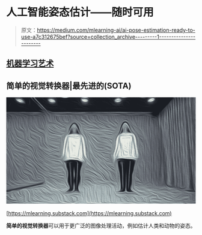 # 人工智能姿态估计——随时可用

> 原文：<https://medium.com/mlearning-ai/ai-pose-estimation-ready-to-use-a7c312675bef?source=collection_archive---------1----------------------->

## [机器学习艺术](https://mlearning.substack.com)

## **简单的**视觉转换器|最先进的(SOTA)

[![](img/d7b65f53bcf03e8a99af705412085400.png)](https://mlearning.substack.com)

[https://mlearning.substack.com](https://mlearning.substack.com)

**简单的视觉转换器**可以用于更广泛的图像处理活动，例如估计人类和动物的姿态。